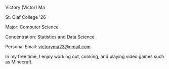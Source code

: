 Victory (Victor) Ma

St. Olaf College '26

Major: Computer Science 

Concentration: Statistics and Data Science

Personal Email: victoryma23@gmail.com

In my free time, I enjoy working out, cooking, and playing video games such as Minecraft.

<!---
VictoryMa8/VictoryMa8 is a ✨ special ✨ repository because its `README.md` (this file) appears on your GitHub profile.
You can click the Preview link to take a look at your changes.
--->

